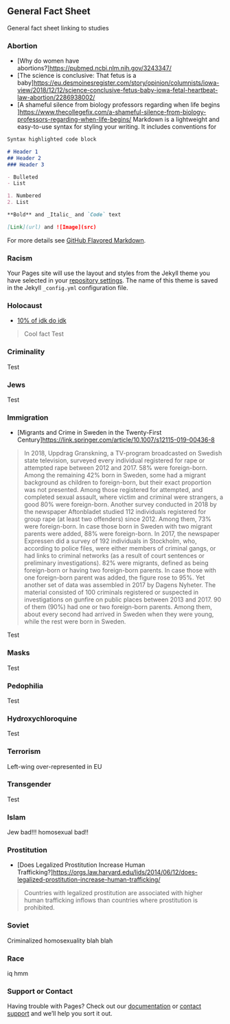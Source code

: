 ## General Fact Sheet
General fact sheet linking to studies

### Abortion
- [Why do women have abortions?]https://pubmed.ncbi.nlm.nih.gov/3243347/
- [The science is conclusive: That fetus is a baby]https://eu.desmoinesregister.com/story/opinion/columnists/iowa-view/2018/12/12/science-conclusive-fetus-baby-iowa-fetal-heartbeat-law-abortion/2286938002/
- [A shameful silence from biology professors regarding when life begins ]https://www.thecollegefix.com/a-shameful-silence-from-biology-professors-regarding-when-life-begins/
Markdown is a lightweight and easy-to-use syntax for styling your writing. It includes conventions for

```markdown
Syntax highlighted code block

# Header 1
## Header 2
### Header 3

- Bulleted
- List

1. Numbered
2. List

**Bold** and _Italic_ and `Code` text

[Link](url) and ![Image](src)
```

For more details see [GitHub Flavored Markdown](https://guides.github.com/features/mastering-markdown/).

### Racism

Your Pages site will use the layout and styles from the Jekyll theme you have selected in your [repository settings](https://github.com/Enabledus/fact-sheet/settings). The name of this theme is saved in the Jekyll `_config.yml` configuration file.

### Holocaust
- [10% of idk do idk](http://google.com)
> Cool fact
Test

### Criminality
Test

### Jews
Test

### Immigration
- [Migrants and Crime in Sweden in the Twenty-First Century]https://link.springer.com/article/10.1007/s12115-019-00436-8
> In 2018, Uppdrag Granskning, a TV-program broadcasted on Swedish state television, surveyed every individual registered for rape or attempted rape between 2012 and 2017. 58% were foreign-born. Among the remaining 42% born in Sweden, some had a migrant background as children to foreign-born, but their exact proportion was not presented. Among those registered for attempted, and completed sexual assault, where victim and criminal were strangers, a good 80% were foreign-born.
> Another survey conducted in 2018 by the newspaper Aftonbladet studied 112 individuals registered for group rape (at least two offenders) since 2012. Among them, 73% were foreign-born. In case those born in Sweden with two migrant parents were added, 88% were foreign-born.
> In 2017, the newspaper Expressen did a survey of 192 individuals in Stockholm, who, according to police files, were either members of criminal gangs, or had links to criminal networks (as a result of court sentences or preliminary investigations). 82% were migrants, defined as being foreign-born or having two foreign-born parents. In case those with one foreign-born parent was added, the figure rose to 95%.
> Yet another set of data was assembled in 2017 by Dagens Nyheter. The material consisted of 100 criminals registered or suspected in investigations on gunfire on public places between 2013 and 2017. 90 of them (90%) had one or two foreign-born parents. Among them, about every second had arrived in Sweden when they were young, while the rest were born in Sweden.

Test

### Masks
Test

### Pedophilia
Test

### Hydroxychloroquine
Test

### Terrorism
Left-wing over-represented in EU

### Transgender
Test

### Islam
Jew bad!!! homosexual bad!!

### Prostitution
- [Does Legalized Prostitution Increase Human Trafficking?]https://orgs.law.harvard.edu/lids/2014/06/12/does-legalized-prostitution-increase-human-trafficking/
> Countries with legalized prostitution are associated with higher human trafficking inflows than countries where prostitution is prohibited.

### Soviet
Criminalized homosexuality blah blah

### Race
iq hmm

### Support or Contact

Having trouble with Pages? Check out our [documentation](https://docs.github.com/categories/github-pages-basics/) or [contact support](https://github.com/contact) and we’ll help you sort it out.
